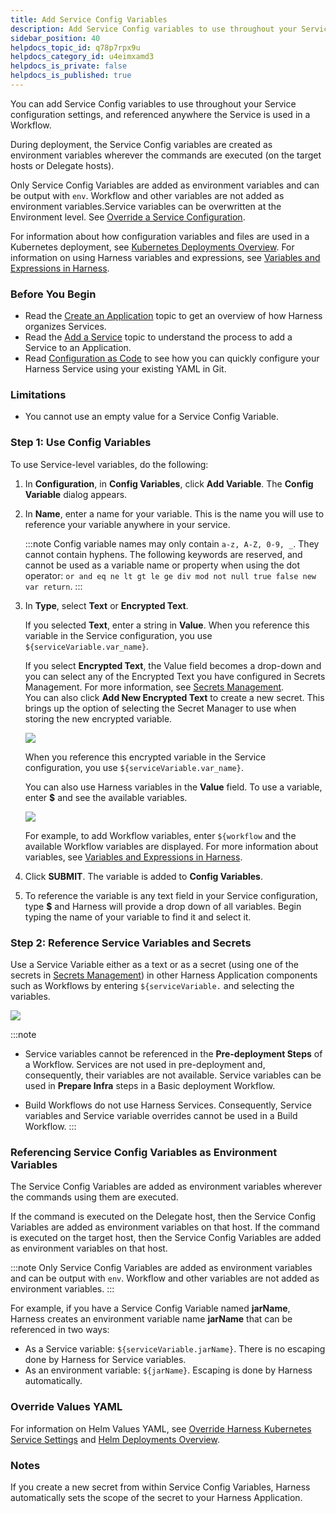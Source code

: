 ```yaml
---
title: Add Service Config Variables
description: Add Service Config variables to use throughout your Service configuration settings.
sidebar_position: 40
helpdocs_topic_id: q78p7rpx9u
helpdocs_category_id: u4eimxamd3
helpdocs_is_private: false
helpdocs_is_published: true
---
```


You can add Service Config variables to use throughout your Service configuration settings, and referenced anywhere the Service is used in a Workflow.

During deployment, the Service Config variables are created as environment variables wherever the commands are executed (on the target hosts or Delegate hosts).

Only Service Config Variables are added as environment variables and can be output with `env`. Workflow and other variables are not added as environment variables.Service variables can be overwritten at the Environment level. See [Override a Service Configuration](../environments/environment-configuration.md#override-a-service-configuration).

For information about how configuration variables and files are used in a Kubernetes deployment, see [Kubernetes Deployments Overview](/docs/continuous-delivery/deploy-srv-diff-platforms/kubernetes/kubernetes-deployments-overview.md). For information on using Harness variables and expressions, see [Variables and Expressions in Harness](../../../firstgen-platform/techref-category/variables/variables.md).

### Before You Begin

* Read the [Create an Application](../applications/application-configuration.md) topic to get an overview of how Harness organizes Services.
* Read the [Add a Service](service-configuration.md) topic to understand the process to add a Service to an Application.
* Read [Configuration as Code](../../../firstgen-platform/config-as-code/configuration-as-code.md) to see how you can quickly configure your Harness Service using your existing YAML in Git.

### Limitations

* You cannot use an empty value for a Service Config Variable.

### Step 1: Use Config Variables

To use Service-level variables, do the following:

1. In **Configuration**, in **Config Variables**, click **Add Variable**. The **Config Variable** dialog appears.
2. In **Name**, enter a name for your variable. This is the name you will use to reference your variable anywhere in your service.

   :::note
   Config variable names may only contain `a-z, A-Z, 0-9, _`. They cannot contain hyphens. The following keywords are reserved, and cannot be used as a variable name or property when using the dot operator: `or and eq ne lt gt le ge div mod not null true false new var return`.
   :::
   
3. In **Type**, select **Text** or **Encrypted Text**.  
  
    If you selected **Text**, enter a string in **Value**. When you reference this variable in the Service configuration, you use `${serviceVariable.var_name}`.  
      
    If you select **Encrypted Text**, the Value field becomes a drop-down and you can select any of the Encrypted Text you have configured in Secrets Management. For more information, see [Secrets Management](../../../firstgen-platform/security/secrets-management/secret-management.md).  
    You can also click **Add New Encrypted Text** to create a new secret. This brings up the option of selecting the Secret Manager to use when storing the new encrypted variable.

    ![](./static/add-service-level-config-variables-28.png)

    When you reference this encrypted variable in the Service configuration, you use `${serviceVariable.var_name}`.  
      
    You can also use Harness variables in the **Value** field. To use a variable, enter **$** and see the available variables.

    ![](./static/add-service-level-config-variables-29.png)

    For example, to add Workflow variables, enter `${workflow` and the available Workflow variables are displayed. For more information about variables, see [Variables and Expressions in Harness](../../../firstgen-platform/techref-category/variables/variables.md).
  
4. Click **SUBMIT**. The variable is added to **Config Variables**.

5. To reference the variable is any text field in your Service configuration, type **$** and Harness will provide a drop down of all variables. Begin typing the name of your variable to find it and select it.

### Step 2: Reference Service Variables and Secrets

Use a Service Variable either as a text or as a secret (using one of the secrets in [Secrets Management](../../../firstgen-platform/security/secrets-management/secret-management.md)) in other Harness Application components such as Workflows by entering `${serviceVariable.` and selecting the variables.

![](./static/add-service-level-config-variables-30.png)

:::note
* Service variables cannot be referenced in the **Pre-deployment Steps** of a Workflow. Services are not used in pre-deployment and, consequently, their variables are not available. Service variables can be used in **Prepare Infra** steps in a Basic deployment Workflow.

* Build Workflows do not use Harness Services. Consequently, Service variables and Service variable overrides cannot be used in a Build Workflow.
:::

### Referencing Service Config Variables as Environment Variables

The Service Config Variables are added as environment variables wherever the commands using them are executed. 

If the command is executed on the Delegate host, then the Service Config Variables are added as environment variables on that host. If the command is executed on the target host, then the Service Config Variables are added as environment variables on that host.

:::note
Only Service Config Variables are added as environment variables and can be output with `env`. Workflow and other variables are not added as environment variables.
:::

For example, if you have a Service Config Variable named **jarName**, Harness creates an environment variable name **jarName** that can be referenced in two ways:

* As a Service variable: `${serviceVariable.jarName}`. There is no escaping done by Harness for Service variables.
* As an environment variable: `${jarName}`. Escaping is done by Harness automatically.

### Override Values YAML

For information on Helm Values YAML, see [Override Harness Kubernetes Service Settings](../../kubernetes-deployments/override-harness-kubernetes-service-settings.md) and [Helm Deployments Overview](../../helm-deployment/helm-deployments-overview.md).

### Notes

If you create a new secret from within Service Config Variables, Harness automatically sets the scope of the secret to your Harness Application.

